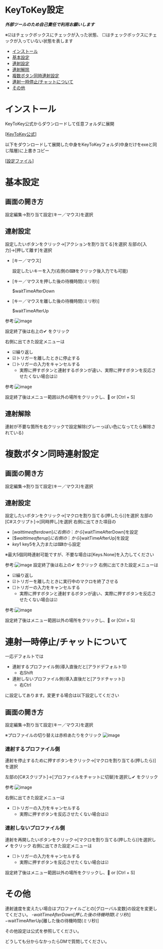 
# KeyToKey設定
***外部ツールのため自己責任で利用お願いします***

※☑はチェックボックスにチェックが入った状態、
☐はチェックボックスにチェックが入っていない状態を表します

- [インストール](#インストール)
- [基本設定](#基本設定)
- [連射設定](#連射設定)
- [連射解除](#連射解除)
- [複数ボタン同時連射設定](#複数ボタン同時連射設定)
- [連射一時停止/チャットについて](#連射一時停止/チャットについて)
- [その他](#その他)

# インストール

KeyToKey公式からダウンロードして任意フォルダに展開

[[KeyToKey公式](https://keytokey-dev.net/)]

以下をダウンロードして展開した中身をKeyToKeyフォルダ(中身だけをexeと同じ階層)に上書きコピー

[[設定ファイル](https://drive.google.com/file/d/1CDrxQNX7IypOrfYrrMPvIrA7vApyvmdb/view)]

# 基本設定
## 画面の開き方
  設定編集→割り当て設定(キー／マウス)を選択

## 連射設定
  設定したいボタンをクリック→[アクションを割り当てる]を選択
  左部の[入力]→[押して離す]を選択
 - [キー／マウス]
   
   設定したいキーを入力(右側の⌨をクリック後入力でも可能)
 - [キー／マウスを押した後の待機時間(ミリ秒)]

   $waitTimeAfterDown
 - [キー／マウスを離した後の待機時間(ミリ秒)]

   $waitTimeAfterUp

参考:![image](https://github.com/syhwi/syhwi/assets/152038892/f8d14dd0-77dd-4f68-880d-c428916642a3)

  設定終了後は右上の✔ をクリック
  
  右側に出てきた設定メニューは
 
  - ☑繰り返し
  - ☑トリガーを離したときに停止する
  - ☐トリガーの入力をキャンセルする
      - 実際に押すボタンと連射するボタンが違い、実際に押すボタンを反応させたくない場合は☑

参考:![image](https://github.com/syhwi/syhwi/assets/152038892/c8d0f14f-a7c4-42d9-9868-a14f4a9346c1)

  設定終了後はメニュー範囲以外の場所をクリックし、💾 or [Ctrl + S]
   
## 連射解除
連射が不要な箇所を右クリックで設定解除(グレーっぽい色になってたら解除されている)


# 複数ボタン同時連射設定
## 画面の開き方
 設定編集→割り当て設定(キー／マウス)を選択
## 連射設定
 設定したいボタンをクリック→[マクロを割り当てる(押したら)]を選択
 左部の[C#スクリプト]→[同時押し]を選択
 右側に出てきた項目の
 - [$waittimeafterdown]に右側の︙から[$waitTimeAfterDown]を設定
 - [$$waittimeafterup]に右側の︙から[$waitTimeAfterUp]を設定
 - $key1~$key5を入力または⌨から設定
 
 ※最大5個同時連射可能ですが、不要な場合は[Keys.None]を入力してください
 
 参考:![image](https://github.com/syhwi/syhwi/assets/152038892/9944510f-b899-4481-b3af-f75a1826bc51)
 設定終了後は右上の✔ をクリック
 右側に出てきた設定メニューは
 
 - ☑繰り返し
 - ☑トリガーを離したときに実行中のマクロを終了させる
 - ☐トリガーの入力をキャンセルする
      - 実際に押すボタンと連射するボタンが違い、実際に押すボタンを反応させたくない場合は☑

参考:![image](https://github.com/syhwi/syhwi/assets/152038892/5c9bb605-3a49-4e0e-9365-9abc11b75632)



 設定終了後はメニュー範囲以外の場所をクリックし、💾 or [Ctrl + S]


# 連射一時停止/チャットについて
一応デフォルトでは
 - 連射するプロファイル側(導入直後だと[アラドデフォルト1])
    - 右Shift
 - 連射しないプロファイル側(導入直後だと[アラドチャット])
    - 右Ctrl
      
に設定してあります。変更する場合は以下設定してください
## 画面の開き方
 設定編集→割り当て設定(キー／マウス)を選択

 ※プロファイルの切り替えは赤枠あたりをクリック
 ![image](https://github.com/syhwi/syhwi/assets/152038892/2c5de415-bd14-4db2-b5e8-966a3bb92be0)

### 連射するプロファイル側
   
連射を停止するために押すボタンをクリック→[マクロを割り当てる(押したら)]を選択

左部の[C#スクリプト]→[プロファイルをチャットに切替]を選択し✔ をクリック

参考:![image](https://github.com/syhwi/syhwi/assets/152038892/798b32ef-ae72-484c-86b1-ec7c3e8bbd2f)


右側に出てきた設定メニューは
 - ☐トリガーの入力をキャンセルする
      - 実際に押すボタンを反応させたくない場合は☑
### 連射しないプロファイル側
   
連射を再開したいボタンをクリック→[マクロを割り当てる(押したら)]を選択し✔ をクリック
右側に出てきた設定メニューは
 - ☐トリガーの入力をキャンセルする
      - 実際に押すボタンを反応させたくない場合は☑
        
設定終了後はメニュー範囲以外の場所をクリックし、💾 or [Ctrl + S]

# その他
連射速度を変えたい場合はプロファイルごとの[グローバル変数]の設定を変更してください。
-$waitTimeAfterDown[押した後の待機時間(ミリ秒)]
-$waitTimeAfterUp[離した後の待機時間(ミリ秒)]

その他設定は公式を参照してください。

どうしても分からなかったらDMで質問してください。
